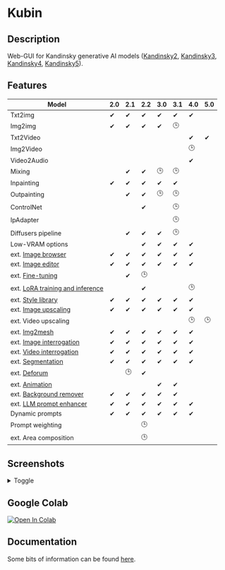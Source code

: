 
# Kubin

## Description

Web-GUI for Kandinsky generative AI models ([Kandinsky2](https://github.com/ai-forever/Kandinsky-2/), [Kandinsky3](https://github.com/ai-forever/Kandinsky-3), [Kandinsky4](https://github.com/ai-forever/Kandinsky-4), [Kandinsky5](https://github.com/ai-forever/Kandinsky-5)).  

## Features

| Model                                                                                        | 2.0 | 2.1 | 2.2 |3.0  |3.1  |4.0  |5.0  |
| -------------------------------------------------------------------------------------------- | --- | --- | --- | --- | --- | --- |--- |
| Txt2img                                                                                      | ✔   | ✔  |  ✔  | ✔  | ✔  |  ✔  |     |
| Img2img                                                                                      | ✔   | ✔  |  ✔  | ✔  | 🕒 |      |     |
| Txt2Video                                                                                    |     |     |      |    |    | ✔    | ✔   |
| Img2Video                                                                                    |     |     |      |    |    | 🕒   |     |
| Video2Audio                                                                                  |     |     |      |    |    | ✔   |     |
| Mixing                                                                                       |     | ✔  |  ✔  | 🕒 | 🕒 |       |     |
| Inpainting                                                                                   | ✔   | ✔  |  ✔  | ✔  | ✔  |      |     |
| Outpainting                                                                                  |     | ✔  |  ✔  | 🕒 | 🕒  |      |     |
| ControlNet                                                                                   |     |     |  ✔  |    | 🕒  |      |     |
| IpAdapter                                                                                    |     |     |      |    | 🕒 |      |     |
| Diffusers pipeline                                                                           |     | ✔  |  ✔  |  ✔ | 🕒  |      |     |
| Low-VRAM options                                                                             |     |     |  ✔  |  ✔ | ✔  |  ✔  |     |
| ext. [Image browser](https://github.com/seruva19/kubin-extensions#kd-image-browser)          | ✔   | ✔  |  ✔  |  ✔ | ✔  |  ✔   |     |
| ext. [Image editor](https://github.com/seruva19/kubin-extensions#kd-image-editor)            | ✔   | ✔  |  ✔  |  ✔ | ✔  |  ✔   |     |
| ext. [Fine-tuning](https://github.com/seruva19/kubin-extensions#kd-training)                 |     | ✔  |  🕒 |     |    |      |     |
| ext. [LoRA training and inference](https://github.com/seruva19/kubin-extensions#kd-training) |     |     |  ✔  |     |    |  🕒 |     | 🕒
| ext. [Style library](https://github.com/seruva19/kubin-extensions#kd-prompt-styles)          | ✔   | ✔  |  ✔  |  ✔ | ✔  |  ✔   |     |
| ext. [Image upscaling](https://github.com/seruva19/kubin-extensions#kd-upscaler)             | ✔   | ✔  |  ✔  |  ✔ | ✔  |  ✔   |     |
| ext. Video upscaling                                                                         |     |     |     |     |    |  🕒  | 🕒   |
| ext. [Img2mesh](https://github.com/seruva19/kubin-extensions#kd-mesh-gen)                    | ✔   | ✔  |  ✔  |  ✔ | ✔  |  ✔   |     |
| ext. [Image interrogation](https://github.com/seruva19/kubin-extensions#kd-interrogator)     | ✔   | ✔  |  ✔  |  ✔ | ✔  |   ✔  |     |
| ext. [Video interrogation](https://github.com/seruva19/kubin-extensions#kd-video-tools)      | ✔   | ✔  |  ✔  |  ✔ | ✔  |   ✔  |     |
| ext. [Segmentation](https://github.com/seruva19/kubin-extensions#kd-segmentation)            | ✔   | ✔  |  ✔  |  ✔ | ✔  |   ✔  |     |
| ext. [Deforum](https://github.com/seruva19/kubin-extensions#kd-animation)                    |     | 🕒  |  ✔  |    |    |      |     |
| ext. [Animation](https://github.com/seruva19/kubin-extensions#kd-video)                      |     |     |     |  ✔ |  ✔ |      |
| ext. [Background remover](https://github.com/seruva19/kubin-extensions#kd-bg-remover)        | ✔   | ✔  |  ✔  |  ✔ | ✔  |      |     |
| ext. [LLM prompt enhancer](https://github.com/seruva19/kubin-extensions#kd-llm-enhancer)     | ✔   | ✔  |  ✔  |  ✔ | ✔  |  ✔   |     | ✔
| Dynamic prompts                                                                              | ✔   | ✔   | ✔  |  ✔ |  ✔ |  ✔  |     |   
| Prompt weighting                                                                             |     |     | 🕒  |    |     |      |     |
| ext. Area composition                                                                        |     |     | 🕒  |    |     |      |     |

## Screenshots

<details>
<summary>Toggle</summary>

### Kandinsky 2.0

![img](/sshots/screenshot_20.png)

### Kandinsky 2.1

![img](/sshots/screenshot_21.png)

### Kandinsky 2.2

![img](/sshots/screenshot_22.png)

### Kandinsky 3.0

![img](/sshots/screenshot_30.png)

### Kandinsky 3.1

![img](/sshots/screenshot_31.png)

### Kandinsky 4.0

![img](/sshots/screenshot_40.gif)

### Kandinsky 5.0

![img](/sshots/screenshot_50.gif)

</details>

## Google Colab

[![Open In Colab](https://colab.research.google.com/assets/colab-badge.svg)](https://colab.research.google.com/drive/1lx4lQS61hYb02BSoAoJUAVwPr7PhhkJt)
<br>

## Documentation

Some bits of information can be found [here](https://github.com/seruva19/kubin/blob/main/DOCS.md).

